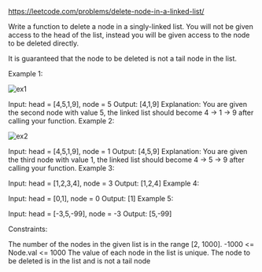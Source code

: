 https://leetcode.com/problems/delete-node-in-a-linked-list/

Write a function to delete a node in a singly-linked list. You will not be given access to the head of the list, instead you will be given access to the node to be deleted directly.

It is guaranteed that the node to be deleted is not a tail node in the list.

 

Example 1:

![ex1](https://assets.leetcode.com/uploads/2020/09/01/node1.jpg)

Input: head = [4,5,1,9], node = 5
Output: [4,1,9]
Explanation: You are given the second node with value 5, the linked list should become 4 -> 1 -> 9 after calling your function.
Example 2:

![ex2](https://assets.leetcode.com/uploads/2020/09/01/node2.jpg)

Input: head = [4,5,1,9], node = 1
Output: [4,5,9]
Explanation: You are given the third node with value 1, the linked list should become 4 -> 5 -> 9 after calling your function.
Example 3:

Input: head = [1,2,3,4], node = 3
Output: [1,2,4]
Example 4:

Input: head = [0,1], node = 0
Output: [1]
Example 5:

Input: head = [-3,5,-99], node = -3
Output: [5,-99]
 

Constraints:

The number of the nodes in the given list is in the range [2, 1000].
-1000 <= Node.val <= 1000
The value of each node in the list is unique.
The node to be deleted is in the list and is not a tail node